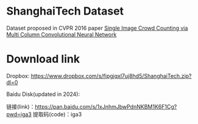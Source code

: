 # ShanghaiTech Dataset
Dataset proposed in CVPR 2016 paper [Single Image Crowd Counting via Multi Column Convolutional Neural Network](https://www.cv-foundation.org/openaccess/content_cvpr_2016/papers/Zhang_Single-Image_Crowd_Counting_CVPR_2016_paper.pdf)

# Download link
Dropbox:   https://www.dropbox.com/s/fipgjqxl7uj8hd5/ShanghaiTech.zip?dl=0

Baidu Disk(updated in 2024): 

链接(link)：https://pan.baidu.com/s/1xJnhmJbwPdnNKBM1K6F1Cg?pwd=iga3 
提取码(code)：iga3
